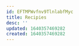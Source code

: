 ```yaml
---
id: EFTMPWvfnv9TlnlabfMyc
title: Recipies
desc: ''
updated: 1640357469282
created: 1640357469282
---
```


